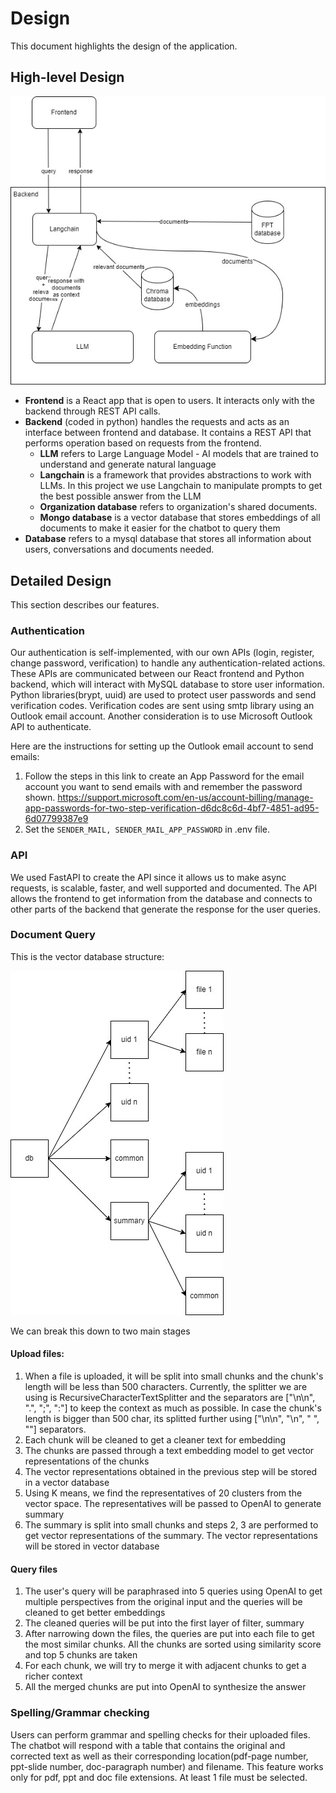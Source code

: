
# Design

This document highlights the design of the application. 

## High-level Design

![Relationship diagram of components](../Diagrams/relationship%20diagram.jpg)

- **Frontend** is a React app that is open to users. It interacts only with the backend through REST API calls.
- **Backend** (coded in python) handles the requests and acts as an interface between frontend and database. It contains a REST API that performs operation based on requests from the frontend.
  - **LLM** refers to Large Language Model - AI models that are trained to understand and generate natural language
  - **Langchain** is a framework that provides abstractions to work with LLMs. In this project we use Langchain to manipulate prompts to get the best possible answer from the LLM
  - **Organization database** refers to organization's shared documents.
  - **Mongo database** is a vector database that stores embeddings of all documents to make it easier for the chatbot to query them
- **Database** refers to a mysql database that stores all information about users, conversations and documents needed.

## Detailed Design

This section describes our features.

### Authentication

Our authentication is self-implemented,
with our own APIs (login, register, change password, verification) to handle any authentication-related actions.
These APIs are communicated between our React frontend and Python backend,
which will interact with MySQL database to store user information.
Python libraries(brypt, uuid) are used to protect user passwords and send verification codes.
Verification codes are sent using smtp library using an Outlook email account.
Another consideration is to use Microsoft Outlook API to authenticate.

Here are the instructions for setting up the Outlook email account to send emails:
1. Follow the steps in this link to create an App Password for the email account you want to send emails with and remember the password shown.
https://support.microsoft.com/en-us/account-billing/manage-app-passwords-for-two-step-verification-d6dc8c6d-4bf7-4851-ad95-6d07799387e9
2. Set the `SENDER_MAIL, SENDER_MAIL_APP_PASSWORD` in .env file.

### API

We used FastAPI to create the API since it allows us to make async requests, is scalable, faster, and well supported and documented. The API allows the frontend to get information from the database and connects to other parts of the backend that generate the response for the user queries.

### Document Query

This is the vector database structure:

![Relationship diagram of components](../Diagrams/vectorstore%20architecture.jpg)

We can break this down to two main stages

#### Upload files: 
1. When a file is uploaded, it will be split into small chunks and the chunk's length will be less than 500 characters. Currently, the splitter we are using is RecursiveCharacterTextSplitter and the separators are ["\n\n", ".", ";", ":"] to keep the context as much as possible. In case the chunk's length is bigger than 500 char, its splitted further using ["\n\n", "\n", " ", ""] separators.
2. Each chunk will be cleaned to get a cleaner text for embedding
3. The chunks are passed through a text embedding model to get vector representations of the chunks
4. The vector representations obtained in the previous step will be stored in a vector database 
5. Using K means, we find the representatives of 20 clusters from the vector space. The representatives will be passed to OpenAI to generate summary
6. The summary is split into small chunks and steps 2, 3 are performed to get vector representations of the summary. The vector representations will be stored in vector database

#### Query files
1. The user's query will be paraphrased into 5 queries using OpenAI to get multiple perspectives from the original input and the queries will be cleaned to get better embeddings
2. The cleaned queries will be put into the first layer of filter, summary
3. After narrowing down the files, the queries are put into each file to get the most similar chunks. All the chunks are sorted using similarity score and top 5 chunks are taken
4. For each chunk, we will try to merge it with adjacent chunks to get a richer context
5. All the merged chunks are put into OpenAI to synthesize the answer

### Spelling/Grammar checking

Users can perform grammar and spelling checks for their uploaded files. The chatbot will respond with a table that contains the original and corrected text as well as their corresponding location(pdf-page number, ppt-slide number, doc-paragraph number) and filename. This feature works only for pdf, ppt and doc file extensions. At least 1 file must be selected.

